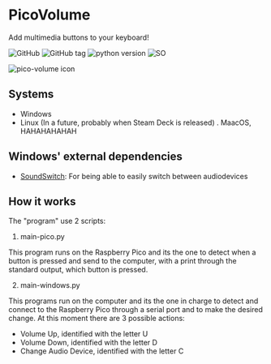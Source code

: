 # PicoVolume

Add multimedia buttons to your keyboard!

![GitHub](https://img.shields.io/github/license/patataman/picovolume?style=flat-square)
![GitHub tag](http://img.shields.io/github/v/tag/patataman/picovolume?style=flat-square)
![python version](https://img.shields.io/badge/python-%3E%3D%203.9-brightgreen?style=flat-square)
![SO](https://img.shields.io/badge/SO-windows-blue?style=flat-square)

![pico-volume icon](icon.ico)

## Systems

- Windows
- Linux (In a future, probably when Steam Deck is released)
. MaacOS, HAHAHAHAHAH

## Windows' external dependencies

- [SoundSwitch](https://soundswitch.aaflalo.me/): For being able to easily switch between audiodevices

## How it works

The "program" use 2 scripts:

1. main-pico.py

This program runs on the Raspberry Pico and its the one to detect when a button is pressed and send to the computer, with a print through the standard output, which button is pressed.

2. main-windows.py

This programs run on the computer and its the one in charge to detect and connect to the Raspberry Pico through a serial port and to make the desired change. At this moment there are 3 possible actions:

- Volume Up, identified with the letter U
- Volume Down, identified with the letter D
- Change Audio Device, identified with the letter C
